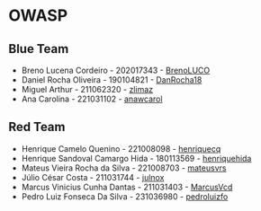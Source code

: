 # OWASP

## Blue Team

- Breno Lucena Cordeiro - 202017343 - [BrenoLUCO](https://github.com/BrenoLUCO)
- Daniel Rocha Oliveira - 190104821 - [DanRocha18](https://github.com/DanRocha18)
- Miguel Arthur - 211062320 - [zlimaz](https://github.com/zlimaz)
- Ana Carolina - 221031102 - [anawcarol](https://github.com/anawcarol)

## Red Team

- Henrique Camelo Quenino - 221008098 - [henriquecq](https://github.com/henriquecq)
- Henrique Sandoval Camargo Hida - 180113569 - [henriquehida](https://github.com/henriquehida)
- Mateus Vieira Rocha da Silva - 221008703 - [mateusvrs](https://github.com/mateusvrs)
- Júlio César Costa - 211031744 - [julnox](https://github.com/julnox)
- Marcus Vinicius Cunha Dantas - 211031403 - [MarcusVcd](https://github.com/MarcusVcd)
- Pedro Luiz Fonseca Da Silva - 231036980 - [pedroluizfo](https://github.com/pedroluizfo)
